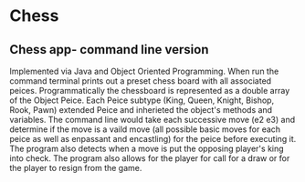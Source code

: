 # Chess
Chess app- command line version
---------------------------------
Implemented via Java and Object Oriented Programming.
When run the command terminal prints out a preset chess board with all associated peices. Programmatically the chessboard is represented as a double array of the Object Peice. Each Peice subtype (King, Queen, Knight, Bishop, Rook, Pawn) extended Peice and inherieted the object's methods and variables. The command line would take each successive move (e2 e3) and determine if the move is a vaild move (all possible basic moves for each peice as well as enpassant and encastling) for the peice before executing it. The program also detects when a move is put the opposing player's king into check. The program also allows for the player for call for a draw or for the player to resign from the game. 
